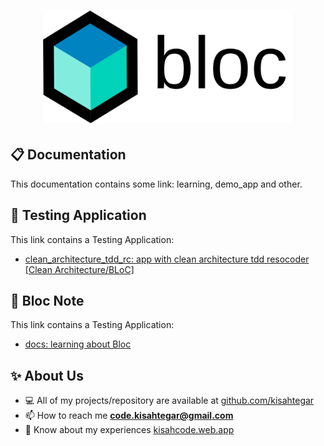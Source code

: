 <a href="https://bloclibrary.dev/#/">
  <h1 align="center">
    <picture>
      <img alt="BLoC" src="https://raw.githubusercontent.com/felangel/bloc/master/docs/assets/bloc_logo_full.png" width="400">
    </picture>
  </h1>
</a>

## 📋 Documentation
This documentation contains some link: learning, demo_app and other.

## 🧪 Testing Application
This link contains a Testing Application:
- [clean_architecture_tdd_rc: app with clean architecture tdd resocoder [Clean Architecture/BLoC]](https://github.com/kisahtegar/clean_architecture_tdd_rc)

## 📝 Bloc Note
This link contains a Testing Application:
- [docs: learning about Bloc](https://bloclibrary.dev/#/gettingstarted)

## ✨ About Us
- 💻 All of my projects/repository are available at [github.com/kisahtegar](https://github.com/kisahtegar)
- 📫 How to reach me **code.kisahtegar@gmail.com**
- 📄 Know about my experiences [kisahcode.web.app](https://kisahcode.web.app)